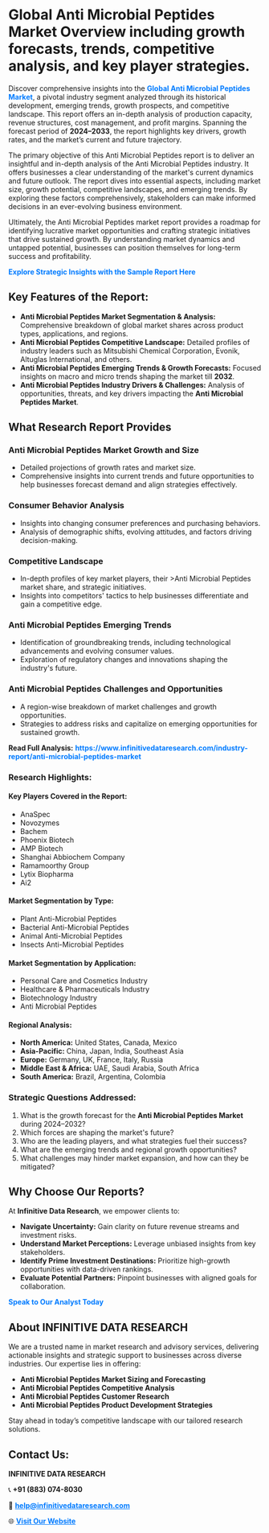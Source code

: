 <h1>Global Anti Microbial Peptides Market Overview including growth forecasts, trends, competitive analysis, and key player strategies.</h1>
<p>
Discover comprehensive insights into the 
<a href="https://www.infinitivedataresearch.com/industry-report/anti-microbial-peptides-market" rel="dofollow" style="color: #007BFF; text-decoration: none;"><strong>Global Anti Microbial Peptides Market</strong></a>, a pivotal industry segment analyzed through its historical development, emerging trends, growth prospects, and competitive landscape. This report offers an in-depth analysis of production capacity, revenue structures, cost management, and profit margins. Spanning the forecast period of <strong>2024–2033</strong>, the report highlights key drivers, growth rates, and the market’s current and future trajectory.
</p>
<p>
The primary objective of this Anti Microbial Peptides report is to deliver an insightful and in-depth analysis of the Anti Microbial Peptides industry. It offers businesses a clear understanding of the market's current dynamics and future outlook. The report dives into essential aspects, including market size, growth potential, competitive landscapes, and emerging trends. By exploring these factors comprehensively, stakeholders can make informed decisions in an ever-evolving business environment.
</p>
<p>
Ultimately, the Anti Microbial Peptides market report provides a roadmap for identifying lucrative market opportunities and crafting strategic initiatives that drive sustained growth. By understanding market dynamics and untapped potential, businesses can position themselves for long-term success and profitability.
</p>
<p>
<a href="https://www.infinitivedataresearch.com/request-sample/reportId=102488" style="color: #007BFF; text-decoration: none;"><strong>Explore Strategic Insights with the Sample Report Here</strong></a>
</p>

<h2>Key Features of the Report:</h2>
<ul>
<li><strong>Anti Microbial Peptides Market Segmentation & Analysis:</strong> Comprehensive breakdown of global market shares across product types, applications, and regions.</li>
<li><strong>Anti Microbial Peptides Competitive Landscape:</strong> Detailed profiles of industry leaders such as Mitsubishi Chemical Corporation, Evonik, Altuglas International, and others.</li>
<li><strong>Anti Microbial Peptides Emerging Trends & Growth Forecasts:</strong> Focused insights on macro and micro trends shaping the market till <strong>2032</strong>.</li>
<li><strong>Anti Microbial Peptides Industry Drivers & Challenges:</strong> Analysis of opportunities, threats, and key drivers impacting the <strong>Anti Microbial Peptides Market</strong>.</li>
</ul>

<h2>What Research Report Provides</h2>
<h3>Anti Microbial Peptides Market Growth and Size</h3>
<ul>
<li>Detailed projections of growth rates and market size.</li>
<li>Comprehensive insights into current trends and future opportunities to help businesses forecast demand and align strategies effectively.</li>
</ul>

<h3>Consumer Behavior Analysis</h3>
<ul>
<li>Insights into changing consumer preferences and purchasing behaviors.</li>
<li>Analysis of demographic shifts, evolving attitudes, and factors driving decision-making.</li>
</ul>

<h3>Competitive Landscape</h3>
<ul>
<li>In-depth profiles of key market players, their >Anti Microbial Peptides market share, and strategic initiatives.</li>
<li>Insights into competitors' tactics to help businesses differentiate and gain a competitive edge.</li>
</ul>

<h3>Anti Microbial Peptides Emerging Trends</h3>
<ul>
<li>Identification of groundbreaking trends, including technological advancements and evolving consumer values.</li>
<li>Exploration of regulatory changes and innovations shaping the industry's future.</li>
</ul>

<h3>Anti Microbial Peptides Challenges and Opportunities</h3>
<ul>
<li>A region-wise breakdown of market challenges and growth opportunities.</li>
<li>Strategies to address risks and capitalize on emerging opportunities for sustained growth.</li>
</ul>
<p><strong>Read Full Analysis:</strong> <a href="https://www.infinitivedataresearch.com/industry-report/anti-microbial-peptides-market" rel="dofollow" style="color: #007BFF; text-decoration: none;"><strong>https://www.infinitivedataresearch.com/industry-report/anti-microbial-peptides-market</strong></a></p>
<h3>Research Highlights:</h3>
<h4>Key Players Covered in the Report:</h4>
<ul><li>AnaSpec</li><li>Novozymes</li><li>Bachem</li><li>Phoenix Biotech</li><li>AMP Biotech</li><li>Shanghai Abbiochem Company</li><li>Ramamoorthy Group</li><li>Lytix Biopharma</li><li>Ai2</li></ul>
<h4>Market Segmentation by Type:</h4>
<ul><li>Plant Anti-Microbial Peptides</li><li>Bacterial Anti-Microbial Peptides</li><li>Animal Anti-Microbial Peptides</li><li>Insects Anti-Microbial Peptides</li></ul>
<h4>Market Segmentation by Application:</h4>
<ul><li>Personal Care and Cosmetics Industry</li><li>Healthcare &amp; Pharmaceuticals Industry</li><li>Biotechnology Industry</li><li>Anti Microbial Peptides</li></ul>

<h4>Regional Analysis:</h4>
<ul>
<li><strong>North America:</strong> United States, Canada, Mexico</li>
<li><strong>Asia-Pacific:</strong> China, Japan, India, Southeast Asia</li>
<li><strong>Europe:</strong> Germany, UK, France, Italy, Russia</li>
<li><strong>Middle East & Africa:</strong> UAE, Saudi Arabia, South Africa</li>
<li><strong>South America:</strong> Brazil, Argentina, Colombia</li>
</ul>

<h3>Strategic Questions Addressed:</h3>
<ol>
<li>What is the growth forecast for the <strong>Anti Microbial Peptides Market</strong> during 2024–2032?</li>
<li>Which forces are shaping the market's future?</li>
<li>Who are the leading players, and what strategies fuel their success?</li>
<li>What are the emerging trends and regional growth opportunities?</li>
<li>What challenges may hinder market expansion, and how can they be mitigated?</li>
</ol>

<h2>Why Choose Our Reports?</h2>
<p>At <strong>Infinitive Data Research</strong>, we empower clients to:</p>
<ul>
<li><strong>Navigate Uncertainty:</strong> Gain clarity on future revenue streams and investment risks.</li>
<li><strong>Understand Market Perceptions:</strong> Leverage unbiased insights from key stakeholders.</li>
<li><strong>Identify Prime Investment Destinations:</strong> Prioritize high-growth opportunities with data-driven rankings.</li>
<li><strong>Evaluate Potential Partners:</strong> Pinpoint businesses with aligned goals for collaboration.</li>
</ul>
<p><a href="https://www.infinitivedataresearch.com/industry-report/anti-microbial-peptides-market" rel="dofollow" style="color: #007BFF; text-decoration: none;"><strong>Speak to Our Analyst Today</strong></a></p>

<h2>About INFINITIVE DATA RESEARCH</h2>
<p>We are a trusted name in market research and advisory services, delivering actionable insights and strategic support to businesses across diverse industries. Our expertise lies in offering:</p>
<ul>
<li><strong>Anti Microbial Peptides Market Sizing and Forecasting</strong></li>
<li><strong>Anti Microbial Peptides Competitive Analysis</strong></li>
<li><strong>Anti Microbial Peptides Customer Research</strong></li>
<li><strong>Anti Microbial Peptides Product Development Strategies</strong></li>
</ul>
<p>Stay ahead in today’s competitive landscape with our tailored research solutions.</p>

<h2>Contact Us:</h2>
<p><strong>INFINITIVE DATA RESEARCH</strong></p>
<p>📞 <strong>+91 (883) 074-8030</strong></p>
<p>📧 <strong><a href="mailto:help@infinitivedataresearch.com" style="color: #007BFF;">help@infinitivedataresearch.com</a></strong></p>
<p>🌐 <strong><a href="https://www.infinitivedataresearch.com" rel="dofollow" style="color: #007BFF;">Visit Our Website</a></strong></p>